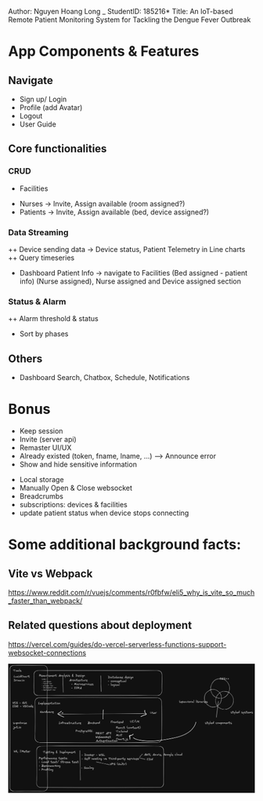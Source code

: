 Author: Nguyen Hoang Long _ StudentID: 185216*
Title: An IoT-based Remote Patient Monitoring System for Tackling the Dengue Fever Outbreak

# App Components & Features

## Navigate
- Sign up/ Login 
- Profile (add Avatar) 
- Logout 
- User Guide

## Core functionalities

### CRUD
+ Facilities
<!-- Devices -> access tokens + HOST to configure devices -->
+ Nurses -> Invite, Assign available (room assigned?) 
+ Patients -> Invite, Assign available (bed, device assigned?)

### Data Streaming
++ Device sending data -> Device status, Patient Telemetry in Line charts
++ Query timeseries
+ Dashboard Patient Info -> navigate to Facilities (Bed assigned - patient info) (Nurse assigned), Nurse assigned and Device assigned section

### Status & Alarm
++ Alarm threshold & status
- Sort by phases

## Others
- Dashboard Search, Chatbox, Schedule, Notifications

# Bonus
<!-- Refresh  -->
- Keep session
- Invite (server api)
- Remaster UI/UX 
- Already existed (token, fname, lname, ...) --> Announce error
- Show and hide sensitive information
<!-- Sticky info  -->
- Local storage
- Manually Open & Close websocket
- Breadcrumbs
- subscriptions: devices & facilities
- update patient status when device stops connecting


# Some additional background facts:

## Vite vs Webpack
https://www.reddit.com/r/vuejs/comments/r0fbfw/eli5_why_is_vite_so_much_faster_than_webpack/
## Related questions about deployment
https://vercel.com/guides/do-vercel-serverless-functions-support-websocket-connections


![Project Screenshot](assets/project-screenshot.png?raw=true)